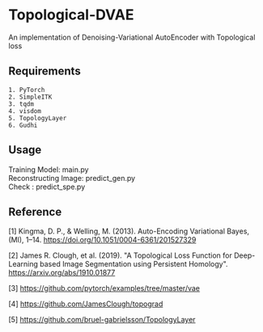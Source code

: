 # Topological-DVAE
An implementation of Denoising-Variational AutoEncoder with Topological loss

## Requirements
```
1. PyTorch
2. SimpleITK
3. tqdm
4. visdom
5. TopologyLayer
6. Gudhi
```

## Usage
Training Model: main.py\
Reconstructing Image: predict_gen.py\
Check : predict_spe.py

## Reference
[1] Kingma, D. P., & Welling, M. (2013). Auto-Encoding Variational Bayes, (Ml), 1–14. https://doi.org/10.1051/0004-6361/201527329

[2] James R. Clough, et al. (2019). "A Topological Loss Function for Deep-Learning based Image Segmentation using Persistent Homology". https://arxiv.org/abs/1910.01877

[3] https://github.com/pytorch/examples/tree/master/vae

[4] https://github.com/JamesClough/topograd

[5] https://github.com/bruel-gabrielsson/TopologyLayer

